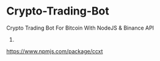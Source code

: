 # Crypto-Trading-Bot
Crypto Trading Bot For Bitcoin With NodeJS &amp; Binance API

1)
https://www.npmjs.com/package/ccxt
